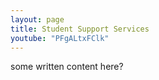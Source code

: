 ```yaml
---
layout: page
title: Student Support Services
youtube: "PFgALtxFClk"
---
```


some written content here?